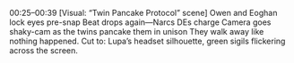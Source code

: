 00:25–00:39
[Visual: “Twin Pancake Protocol” scene]
Owen and Eoghan lock eyes pre-snap
Beat drops again—Narcs DEs charge
Camera goes shaky-cam as the twins pancake them in unison
They walk away like nothing happened.
Cut to: Lupa’s headset silhouette, green sigils flickering across the screen.
